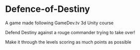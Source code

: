# Defence-of-Destiny
A game made following GameDev.tv 3d Unity course

Defend Destiny against a rouge commander trying to take over!

Make it through the levels scoring as much points as possible
